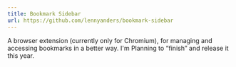 ```yaml
---
title: Bookmark Sidebar
url: https://github.com/lennyanders/bookmark-sidebar
---
```


A browser extension (currently only for Chromium), for managing and accessing bookmarks in a better way. I'm Planning to “finish” and release it this year.

